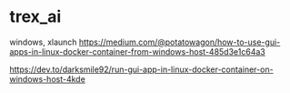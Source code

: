 # trex_ai

windows, xlaunch
https://medium.com/@potatowagon/how-to-use-gui-apps-in-linux-docker-container-from-windows-host-485d3e1c64a3

https://dev.to/darksmile92/run-gui-app-in-linux-docker-container-on-windows-host-4kde
